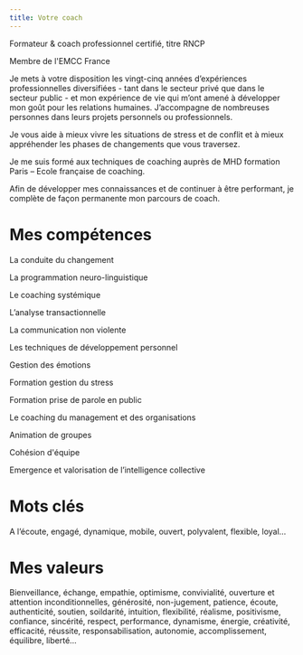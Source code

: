 ```yaml
---
title: Votre coach
---
```


Formateur & coach professionnel certifié, titre RNCP

Membre de l'EMCC France

Je mets à votre disposition les vingt-cinq années d’expériences professionnelles diversifiées - tant dans le secteur privé que dans le secteur public - et mon expérience de vie qui m’ont amené à développer mon goût pour les relations humaines.
J’accompagne de nombreuses personnes dans leurs projets personnels ou professionnels.

Je vous aide à mieux vivre les situations de stress et de conflit et à mieux appréhender les phases de changements que vous traversez.

Je me suis formé aux techniques de coaching auprès de MHD formation Paris – Ecole française de coaching.

Afin de développer mes connaissances et de continuer à être performant, je complète de façon  permanente mon parcours de coach.

# Mes compétences

La conduite du changement

La programmation neuro-linguistique

Le coaching systémique

L’analyse transactionnelle

La communication non violente

Les techniques de développement personnel

Gestion des émotions

Formation gestion du stress

Formation prise de parole en public

Le coaching du management et des organisations

Animation de groupes

Cohésion d'équipe

Emergence et valorisation de l’intelligence collective

# Mots clés

A l’écoute, engagé, dynamique, mobile, ouvert, polyvalent, flexible, loyal…

# Mes valeurs

Bienveillance, échange, empathie, optimisme, convivialité, ouverture et attention inconditionnelles, générosité, non-jugement, patience, écoute, authenticité, soutien, soildarité, intuition, flexibilité, réalisme, positivisme, confiance, sincérité, respect, performance, dynamisme, énergie, créativité, efficacité, réussite, responsabilisation, autonomie, accomplissement, équilibre, liberté…
